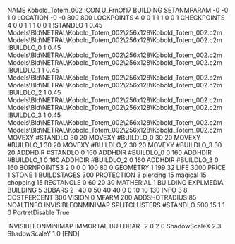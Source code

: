 NAME Kobold_Totem_002
ICON U_FrnOf17
BUILDING
SETANMPARAM -0 -0 1 0
LOCATION -0 -0 800 800
LOCKPOINTS   4 0 0 1 1 1 0 0 1
CHECKPOINTS  4 0 0 1 1 1 0 0 1
!STANDLO      1 0.45 Models\Bld\NETRAL\Kobold_Totem_002\256x128\Kobold_Totem_002.c2m Models\Bld\NETRAL\Kobold_Totem_002\256x128\Kobold_Totem_002.c2m 
!BUILDLO_0    1 0.45 Models\Bld\NETRAL\Kobold_Totem_002\256x128\Kobold_Totem_002.c2m Models\Bld\NETRAL\Kobold_Totem_002\256x128\Kobold_Totem_002.c2m 
!BUILDLO_1    1 0.45 Models\Bld\NETRAL\Kobold_Totem_002\256x128\Kobold_Totem_002.c2m Models\Bld\NETRAL\Kobold_Totem_002\256x128\Kobold_Totem_002.c2m 
!BUILDLO_2    1 0.45 Models\Bld\NETRAL\Kobold_Totem_002\256x128\Kobold_Totem_002.c2m Models\Bld\NETRAL\Kobold_Totem_002\256x128\Kobold_Totem_002.c2m 
!BUILDLO_3    1 0.45 Models\Bld\NETRAL\Kobold_Totem_002\256x128\Kobold_Totem_002.c2m Models\Bld\NETRAL\Kobold_Totem_002\256x128\Kobold_Totem_002.c2m 
MOVEXY #STANDLO   30 20
MOVEXY #BUILDLO_0 30 20
MOVEXY #BUILDLO_1 30 20
MOVEXY #BUILDLO_2 30 20
MOVEXY #BUILDLO_3 30 20
ADDHDIR #STANDLO 0 160
ADDHDIR #BUILDLO_0 0 160
ADDHDIR #BUILDLO_1 0 160
ADDHDIR #BUILDLO_2 0 160
ADDHDIR #BUILDLO_3 0 160
BORNPOINTS3 2 0 0 0 100 80 0
GEOMETRY 1 199 32
LIFE     3000
PRICE 1 STONE 1
BUILDSTAGES 300
PROTECTION 3 piercing 15 magical 15 chopping 15
RECTANGLE    0 60 20 30
MATHERIAL 1 BUILDING
EXPLMEDIA BUILDING 5
3DBARS 2 -40 0 50 40 40 0 0 10 10 130
INFO 3 8
COSTPERCENT 300
VISION 0
MFARM 200
ADDSHOTRADIUS 85
NOALTINFO
INVISIBLEONMINIMAP
SPLITCLUSTERS #STANDLO 500 15 1 1 0
PortretDisable True

INVISIBLEONMINIMAP
IMMORTAL
BUILDBAR -2 0 2 0
ShadowScaleX 2.3
ShadowScaleY 1.0
[END]
